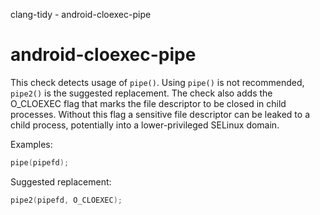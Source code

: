 clang-tidy - android-cloexec-pipe

</div>

# android-cloexec-pipe

This check detects usage of `pipe()`. Using `pipe()` is not recommended,
`pipe2()` is the suggested replacement. The check also adds the
O_CLOEXEC flag that marks the file descriptor to be closed in child
processes. Without this flag a sensitive file descriptor can be leaked
to a child process, potentially into a lower-privileged SELinux domain.

Examples:

``` c++
pipe(pipefd);
```

Suggested replacement:

``` c++
pipe2(pipefd, O_CLOEXEC);
```
